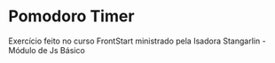 # Pomodoro Timer

Exercício feito no curso FrontStart ministrado pela Isadora Stangarlin - Módulo de Js Básico